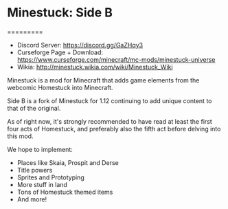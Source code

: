 # Minestuck: Side B
=========

* Discord Server: https://discord.gg/GaZHqy3
* Curseforge Page + Download: https://www.curseforge.com/minecraft/mc-mods/minestuck-universe
* Wikia: http://minestuck.wikia.com/wiki/Minestuck_Wiki


Minestuck is a mod for Minecraft that adds game elements from the webcomic Homestuck into Minecraft.

Side B is a fork of Minestuck for 1.12 continuing to add unique content to that of the original.

As of right now, it's strongly recommended to have read at least the first four acts of Homestuck, and preferably also the fifth act before delving into this mod.

We hope to implement:
* Places like Skaia, Prospit and Derse
* Title powers
* Sprites and Prototyping
* More stuff in land
* Tons of Homestuck themed items
* And more!